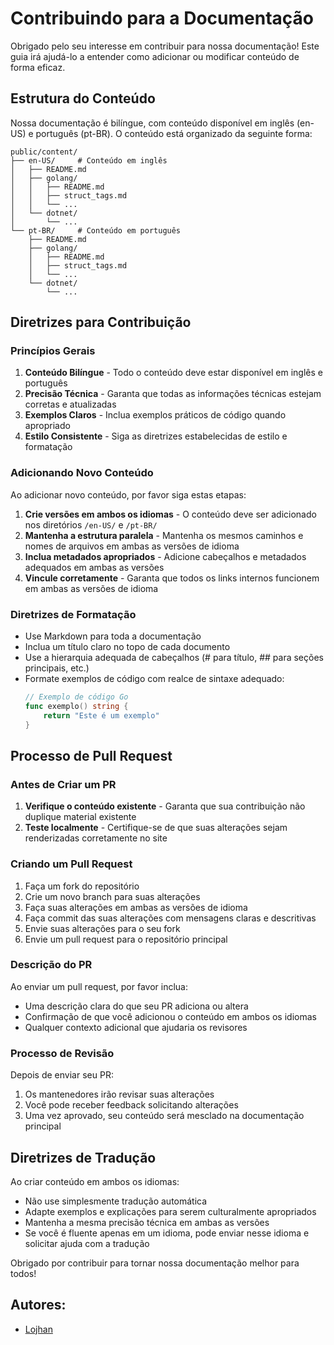 # Contribuindo para a Documentação

Obrigado pelo seu interesse em contribuir para nossa documentação! Este guia irá ajudá-lo a entender como adicionar ou modificar conteúdo de forma eficaz.

## Estrutura do Conteúdo

Nossa documentação é bilíngue, com conteúdo disponível em inglês (en-US) e português (pt-BR). O conteúdo está organizado da seguinte forma:

```map
public/content/
├── en-US/     # Conteúdo em inglês
│   ├── README.md
│   ├── golang/
│   │   ├── README.md
│   │   ├── struct_tags.md
│   │   └── ...
│   └── dotnet/
│       └── ...
└── pt-BR/     # Conteúdo em português
    ├── README.md
    ├── golang/
    │   ├── README.md
    │   ├── struct_tags.md
    │   └── ...
    └── dotnet/
        └── ...
```

## Diretrizes para Contribuição

### Princípios Gerais

1. **Conteúdo Bilíngue** - Todo o conteúdo deve estar disponível em inglês e português
2. **Precisão Técnica** - Garanta que todas as informações técnicas estejam corretas e atualizadas
3. **Exemplos Claros** - Inclua exemplos práticos de código quando apropriado
4. **Estilo Consistente** - Siga as diretrizes estabelecidas de estilo e formatação

### Adicionando Novo Conteúdo

Ao adicionar novo conteúdo, por favor siga estas etapas:

1. **Crie versões em ambos os idiomas** - O conteúdo deve ser adicionado nos diretórios `/en-US/` e `/pt-BR/`
2. **Mantenha a estrutura paralela** - Mantenha os mesmos caminhos e nomes de arquivos em ambas as versões de idioma
3. **Inclua metadados apropriados** - Adicione cabeçalhos e metadados adequados em ambas as versões
4. **Vincule corretamente** - Garanta que todos os links internos funcionem em ambas as versões de idioma

### Diretrizes de Formatação

- Use Markdown para toda a documentação
- Inclua um título claro no topo de cada documento
- Use a hierarquia adequada de cabeçalhos (# para título, ## para seções principais, etc.)
- Formate exemplos de código com realce de sintaxe adequado:
  ```go
  // Exemplo de código Go
  func exemplo() string {
      return "Este é um exemplo"
  }
  ```

## Processo de Pull Request

### Antes de Criar um PR

1. **Verifique o conteúdo existente** - Garanta que sua contribuição não duplique material existente
2. **Teste localmente** - Certifique-se de que suas alterações sejam renderizadas corretamente no site

### Criando um Pull Request

1. Faça um fork do repositório
2. Crie um novo branch para suas alterações
3. Faça suas alterações em ambas as versões de idioma
4. Faça commit das suas alterações com mensagens claras e descritivas
5. Envie suas alterações para o seu fork
6. Envie um pull request para o repositório principal

### Descrição do PR

Ao enviar um pull request, por favor inclua:

- Uma descrição clara do que seu PR adiciona ou altera
- Confirmação de que você adicionou o conteúdo em ambos os idiomas
- Qualquer contexto adicional que ajudaria os revisores

### Processo de Revisão

Depois de enviar seu PR:

1. Os mantenedores irão revisar suas alterações
2. Você pode receber feedback solicitando alterações
3. Uma vez aprovado, seu conteúdo será mesclado na documentação principal

## Diretrizes de Tradução

Ao criar conteúdo em ambos os idiomas:

- Não use simplesmente tradução automática
- Adapte exemplos e explicações para serem culturalmente apropriados
- Mantenha a mesma precisão técnica em ambas as versões
- Se você é fluente apenas em um idioma, pode enviar nesse idioma e solicitar ajuda com a tradução

Obrigado por contribuir para tornar nossa documentação melhor para todos!

## Autores:

- [Lojhan](https://github.com/Lojhan)
